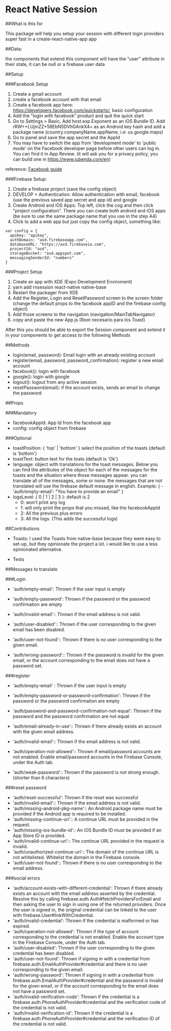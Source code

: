 # React Native Session

##What is this for

This package will help you setup your session with different login providers super fast in a create-react-native-app app

##Data:

the components that extend this component will have the "user" attribute in their state, it can be null or a firebase user data

##Setup

###Facebook Setup

1. Create a gmail account
2. create a facebook account with that email
3. Create a facebook app here: https://developers.facebook.com/quickstarts/, basic configuration
3. Add the "login with facebook" product and quit the quick start
4. Go to Settings > Basic, Add host.exp.Exponent as an iOS Bundle ID. Add rRW++LUjmZZ+58EbN5DVhGAnkX4= as an Android key hash and add a package name (country.companyName.appName, i.e: us.google.maps)
5. Go to panel and save the app secret and the AppId
6. You may have to switch the app from 'development mode' to 'public mode' on the Facebook developer page before other users can log in. You can find it in App Review. (it will ask you for a privacy policy, you can build one in https://www.iubenda.com/en)

reference: [Facebook guide](https://github.com/expo/expo-docs/blob/master/versions/v24.0.0/sdk/facebook.md)

###Firebase Setup:

1. Create a firebase project (save the config object)
2. DEVELOP > Authentication: Allow authentication with email, facebook (use the previous saved app secret and app id) and google
3. Create Android and iOS Apps: Top left, click the cog and then click "project configuration". There you can create both android and iOS apps (be sure to use the same package name that you use in the step A4)
4. Click to add a web app but just copy the config object, something like:

````
var config = {
  apiKey: "apikey",
  authDomain: "asd.firebaseapp.com",
  databaseURL: "https://asd.firebaseio.com",
  projectId: "asd",
  storageBucket: "asd.appspot.com",
  messagingSenderId: "numbers"
}
````

###Project Setup

1. Create an app with XDE (Expo Development Enviroment)
2. yarn add rnsession react-native native-base
3. Restart the packager from XDE
4. Add the Register, Login and ResetPassword screen to the screen folder (change the default props to the facebook appID and the firebase config object)
5. Add those screens to the navigation (navigation/MainTabNavigator)
6. copy and paste the new App.js (Root necesario para los Toast)

After this you should be able to export the Session component and extend it in your components to get access to the following Methods

##Methods

- login(email, password): Email login with an already existing account
- register(email, password, password_confirmation): register a new email account
- facebook(): login with facebook
- google(): login with google
- logout(): logout from any active session
- resetPassword(email): if the account exists, sends an email to change the password

##Props

###Mandatory

- facebookAppId: App Id from the facebook app
- config: config object from firebase

###Optional

- toastPosition: { 'top' | 'bottom' } select the position of the toasts (default is 'bottom')
- toastText: button text for the toats (default is 'Ok')
- language: object with translations for the toast messages. Below you can find the attributes of the object for each of the messages for the toasts and the situation where those messages appear. you can translate all of the messages, some or none. the messages that are not translated will use the firebase default message in english. Example: { - 'auth/empty-email': "You have to provide an email" }
- logsLevel: { 0 | 1 | 2 | 3 }: default is 2
  - 0: won't print any log
  - 1: will only print the props that you missed, like the facebookAppId
  - 2: All the previous plus errors
  - 3: All the logs. (This adds the successful logs) 

##Contributions

- Toasts: I used the Toasts from native-base because they were easy to set-up, but they opinionate the project a lot. i would like to use a less opinionated alternative.

- Tests


##Messages to translate

###Login

- 'auth/empty-email': Thrown if the user input is empty
- 'auth/empty-password': Thrown if the password or the password confirmation are empty

- 'auth/invalid-email':: Thrown if the email address is not valid.
- 'auth/user-disabled':: Thrown if the user corresponding to the given email has been disabled.
- 'auth/user-not-found':: Thrown if there is no user corresponding to the given email.
- 'auth/wrong-password':: Thrown if the password is invalid for the given email, or the account corresponding to the email does not have a password set.

###register

- 'auth/empty-email'  : Thrown if the user input is empty
- 'auth/empty-password-or-password-confirmation': Thrown if the password or the password confirmation are empty
- 'auth/password-and-password-confirmation-not-equal': Thrown if the password and the password confirmation are not equal

- 'auth/email-already-in-use':: Thrown if there already exists an account with the given email address.          
- 'auth/invalid-email':: Thrown if the email address is not valid.          
- 'auth/operation-not-allowed':: Thrown if email/password accounts are not enabled. Enable email/password accounts in the Firebase Console, under the Auth tab.          
- 'auth/weak-password':: Thrown if the password is not strong enough.  (shorter than 6 characters)        

###reset password

- 'auth/reset-successful': Thrown if the reset was successful
- 'auth/invalid-email':: Thrown if the email address is not valid.          
- 'auth/missing-android-pkg-name':: An Android package name must be provided if the Android app is required to be installed.          
- 'auth/missing-continue-uri':: A continue URL must be provided in the request.          
- 'auth/missing-ios-bundle-id':: An iOS Bundle ID must be provided if an App Store ID is provided.          
- 'auth/invalid-continue-uri':: The continue URL provided in the request is invalid.          
- 'auth/unauthorized-continue-uri':: The domain of the continue URL is not whitelisted. Whitelist the domain in the Firebase console.          
- 'auth/user-not-found':: Thrown if there is no user corresponding to the email address.          

###social errors

- 'auth/account-exists-with-different-credential': Thrown if there already exists an account with the email address asserted by the credential. Resolve this by calling firebase.auth.Auth#fetchProvidersForEmail and then asking the user to sign in using one of the returned providers. Once the user is signed in, the original credential can be linked to the user with firebase.User#linkWithCredential.
- 'auth/invalid-credential': Thrown if the credential is malformed or has expired.
- 'auth/operation-not-allowed': Thrown if the type of account corresponding to the credential is not enabled. Enable the account type in the Firebase Console, under the Auth tab.
- 'auth/user-disabled': Thrown if the user corresponding to the given credential has been disabled.
- 'auth/user-not-found': Thrown if signing in with a credential from firebase.auth.EmailAuthProvider#credential and there is no user corresponding to the given email.
- 'auth/wrong-password': Thrown if signing in with a credential from firebase.auth.EmailAuthProvider#credential and the password is invalid for the given email, or if the account corresponding to the email does not have a password set.
- 'auth/invalid-verification-code': Thrown if the credential is a firebase.auth.PhoneAuthProvider#credential and the verification code of the credential is not valid.
- 'auth/invalid-verification-id': Thrown if the credential is a firebase.auth.PhoneAuthProvider#credential and the verification ID of the credential is not valid.
          
